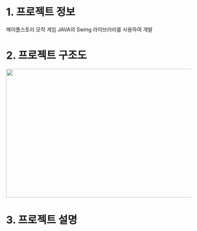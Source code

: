 # 1. 프로젝트 정보
  메이플스토리 모작 게임
  JAVA의 Swing 라이브러리를 사용하여 개발

# 2. 프로젝트 구조도
<img src="https://github.com/slllldka/MyGame/assets/121309640/21073ed4-28a5-4f87-9865-afda3d03bd57" width="700" height="350"/>

# 3. 프로젝트 설명

